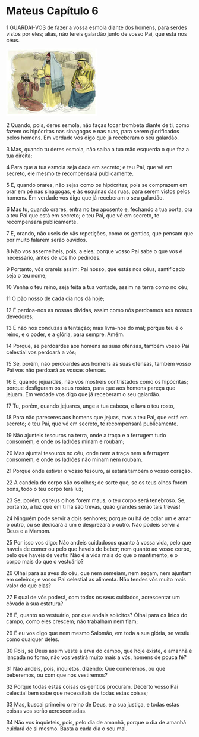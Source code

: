 # Mateus Capítulo 6

1	GUARDAI-VOS de fazer a vossa esmola diante dos homens, para serdes vistos por eles; aliás, não tereis galardão junto de vosso Pai, que está nos céus.

![](.img/40_Mt_06_01_RG.jpg)

2	Quando, pois, deres esmola, não faças tocar trombeta diante de ti, como fazem os hipócritas nas sinagogas e nas ruas, para serem glorificados pelos homens. Em verdade vos digo que já receberam o seu galardão.

3	Mas, quando tu deres esmola, não saiba a tua mão esquerda o que faz a tua direita;

4	Para que a tua esmola seja dada em secreto; e teu Pai, que vê em secreto, ele mesmo te recompensará publicamente.

5	E, quando orares, não sejas como os hipócritas; pois se comprazem em orar em pé nas sinagogas, e às esquinas das ruas, para serem vistos pelos homens. Em verdade vos digo que já receberam o seu galardão.

6	Mas tu, quando orares, entra no teu aposento e, fechando a tua porta, ora a teu Pai que está em secreto; e teu Pai, que vê em secreto, te recompensará publicamente.

7	E, orando, não useis de vãs repetições, como os gentios, que pensam que por muito falarem serão ouvidos.

8	Não vos assemelheis, pois, a eles; porque vosso Pai sabe o que vos é necessário, antes de vós lho pedirdes.

9	Portanto, vós orareis assim: Pai nosso, que estás nos céus, santificado seja o teu nome;

10	Venha o teu reino, seja feita a tua vontade, assim na terra como no céu;

11	O pão nosso de cada dia nos dá hoje;

12	E perdoa-nos as nossas dívidas, assim como nós perdoamos aos nossos devedores;

13	E não nos conduzas à tentação; mas livra-nos do mal; porque teu é o reino, e o poder, e a glória, para sempre. Amém.

14	Porque, se perdoardes aos homens as suas ofensas, também vosso Pai celestial vos perdoará a vós;

15	Se, porém, não perdoardes aos homens as suas ofensas, também vosso Pai vos não perdoará as vossas ofensas.

16	E, quando jejuardes, não vos mostreis contristados como os hipócritas; porque desfiguram os seus rostos, para que aos homens pareça que jejuam. Em verdade vos digo que já receberam o seu galardão.

17	Tu, porém, quando jejuares, unge a tua cabeça, e lava o teu rosto,

18	Para não pareceres aos homens que jejuas, mas a teu Pai, que está em secreto; e teu Pai, que vê em secreto, te recompensará publicamente.

19	Não ajunteis tesouros na terra, onde a traça e a ferrugem tudo consomem, e onde os ladrões minam e roubam;

20	Mas ajuntai tesouros no céu, onde nem a traça nem a ferrugem consomem, e onde os ladrões não minam nem roubam.

21	Porque onde estiver o vosso tesouro, aí estará também o vosso coração.

22	A candeia do corpo são os olhos; de sorte que, se os teus olhos forem bons, todo o teu corpo terá luz;

23	Se, porém, os teus olhos forem maus, o teu corpo será tenebroso. Se, portanto, a luz que em ti há são trevas, quão grandes serão tais trevas!

24	Ninguém pode servir a dois senhores; porque ou há de odiar um e amar o outro, ou se dedicará a um e desprezará o outro. Não podeis servir a Deus e a Mamom.

25	Por isso vos digo: Não andeis cuidadosos quanto à vossa vida, pelo que haveis de comer ou pelo que haveis de beber; nem quanto ao vosso corpo, pelo que haveis de vestir. Não é a vida mais do que o mantimento, e o corpo mais do que o vestuário?

26	Olhai para as aves do céu, que nem semeiam, nem segam, nem ajuntam em celeiros; e vosso Pai celestial as alimenta. Não tendes vós muito mais valor do que elas?

27	E qual de vós poderá, com todos os seus cuidados, acrescentar um côvado à sua estatura?

28	E, quanto ao vestuário, por que andais solícitos? Olhai para os lírios do campo, como eles crescem; não trabalham nem fiam;

29	E eu vos digo que nem mesmo Salomão, em toda a sua glória, se vestiu como qualquer deles.

30	Pois, se Deus assim veste a erva do campo, que hoje existe, e amanhã é lançada no forno, não vos vestirá muito mais a vós, homens de pouca fé?

31	Não andeis, pois, inquietos, dizendo: Que comeremos, ou que beberemos, ou com que nos vestiremos?

32	Porque todas estas coisas os gentios procuram. Decerto vosso Pai celestial bem sabe que necessitais de todas estas coisas;

33	Mas, buscai primeiro o reino de Deus, e a sua justiça, e todas estas coisas vos serão acrescentadas.

34	Não vos inquieteis, pois, pelo dia de amanhã, porque o dia de amanhã cuidará de si mesmo. Basta a cada dia o seu mal.

